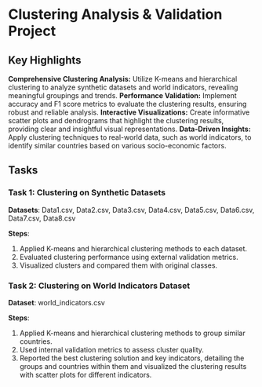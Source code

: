 # Clustering Analysis & Validation Project

## Key Highlights

**Comprehensive Clustering Analysis:** 
Utilize K-means and hierarchical clustering to analyze synthetic datasets and world indicators, revealing meaningful groupings and trends.
**Performance Validation:** 
Implement accuracy and F1 score metrics to evaluate the clustering results, ensuring robust and reliable analysis.
**Interactive Visualizations:** 
Create informative scatter plots and dendrograms that highlight the clustering results, providing clear and insightful visual representations.
**Data-Driven Insights:** 
Apply clustering techniques to real-world data, such as world indicators, to identify similar countries based on various socio-economic factors.

## Tasks

### Task 1: Clustering on Synthetic Datasets

**Datasets**: Data1.csv, Data2.csv, Data3.csv, Data4.csv, Data5.csv, Data6.csv, Data7.csv, Data8.csv

**Steps**:
1. Applied K-means and hierarchical clustering methods to each dataset.
2. Evaluated clustering performance using external validation metrics.
3. Visualized clusters and compared them with original classes.

### Task 2: Clustering on World Indicators Dataset

**Dataset**: world_indicators.csv

**Steps**:
1. Applied K-means and hierarchical clustering methods to group similar countries.
2. Used internal validation metrics to assess cluster quality.
3. Reported the best clustering solution and key indicators, detailing the groups and countries within them and visualized the clustering results with scatter plots for different indicators.
